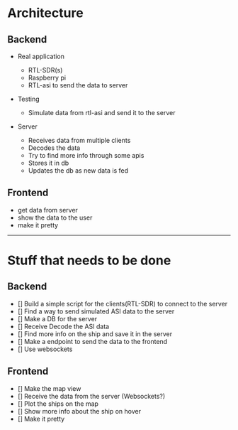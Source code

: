 

# Architecture

## Backend

- Real application
    - RTL-SDR(s)
    - Raspberry pi
    - RTL-asi to send the data to server

- Testing 
    - Simulate data from rtl-asi and send it to the server

- Server
    - Receives data from multiple clients
    - Decodes the data
    - Try to find more info through some apis
    - Stores it in db
    - Updates the db as new data is fed


## Frontend

- get data from server
- show the data to the user
- make it pretty

-------

# Stuff that needs to be done

## Backend
- [] Build a simple script for the clients(RTL-SDR) to connect to the server
- [] Find a way to send simulated ASI data to the server
- [] Make a DB for the server
- [] Receive Decode the ASI data 
- [] Find more info on the ship and save it in the server
- [] Make a endpoint to send the data to the frontend
- [] Use websockets

## Frontend
- [] Make the map view
- [] Receive the data from the server (Websockets?)
- [] Plot the ships on the map
- [] Show more info about the ship on hover
- [] Make it pretty